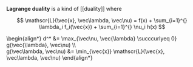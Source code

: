 **Lagrange duality** is a kind of [[duality]] where 

$$
\mathscr{L}(\vec{x}, \vec\lambda, \vec\nu) = f(x) + \sum_{i=1}^{} \lambda_i f_i(\vec{x}) + \sum_{i=1}^{} \nu_i h(x)
$$

\begin{align\*}
d^* &= \max_{\vec\nu, \vec{\lambda} \succcurlyeq 0}  g(\vec{\lambda}, \vec\nu) \\\\\
g(\vec\lambda, \vec\nu) &= \min_{\vec{x}} \mathscr{L}(\vec{x}, \vec\lambda, \vec\nu)
\end{align\*}